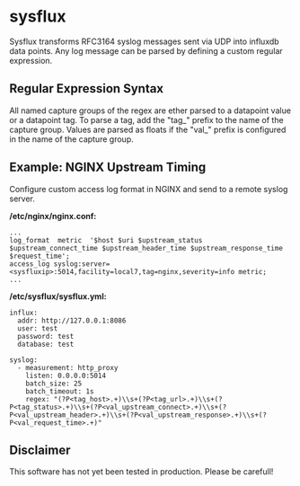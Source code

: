 # sysflux
Sysflux transforms RFC3164 syslog messages sent via UDP into influxdb data points.
Any log message can be parsed by defining a custom regular expression.

## Regular Expression Syntax
All named capture groups of the regex are ether parsed to a datapoint value or a datapoint tag.
To parse a tag, add the "tag_" prefix to the name of the capture group.
Values are parsed as floats if the "val_" prefix is configured in the name of the capture group.

## Example: NGINX Upstream Timing
Configure custom access log format in NGINX and send to a remote syslog server.

**/etc/nginx/nginx.conf:**

    ...
    log_format  metric  '$host $uri $upstream_status $upstream_connect_time $upstream_header_time $upstream_response_time $request_time';
    access_log syslog:server=<sysfluxip>:5014,facility=local7,tag=nginx,severity=info metric;
    ...

**/etc/sysflux/sysflux.yml:**

    influx:
      addr: http://127.0.0.1:8086
      user: test
      password: test
      database: test

    syslog:
      - measurement: http_proxy
        listen: 0.0.0.0:5014
        batch_size: 25
        batch_timeout: 1s
        regex: "(?P<tag_host>.+)\\s+(?P<tag_url>.+)\\s+(?P<tag_status>.+)\\s+(?P<val_upstream_connect>.+)\\s+(?P<val_upstream_header>.+)\\s+(?P<val_upstream_response>.+)\\s+(?P<val_request_time>.+)"

## Disclaimer
This software has not yet been tested in production. Please be carefull!
